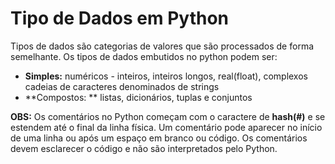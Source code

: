 # Tipo de Dados em Python

Tipos de dados são categorias de valores que são processados de forma semelhante. Os tipos de dados embutidos no python podem ser:
+ **Simples:** 
          numéricos - inteiros, inteiros longos, real(float), complexos 
          cadeias de caracteres  denominados de strings ‏
+ **Compostos: **
          listas, dicionários, tuplas e conjuntos





**OBS:** Os comentários no Python começam com o caractere de **hash(#)** e se estendem até o final da linha física. 
Um comentário pode aparecer no início de uma linha ou após um espaço em branco ou código. Os comentários devem esclarecer o código e não são interpretados pelo Python.
